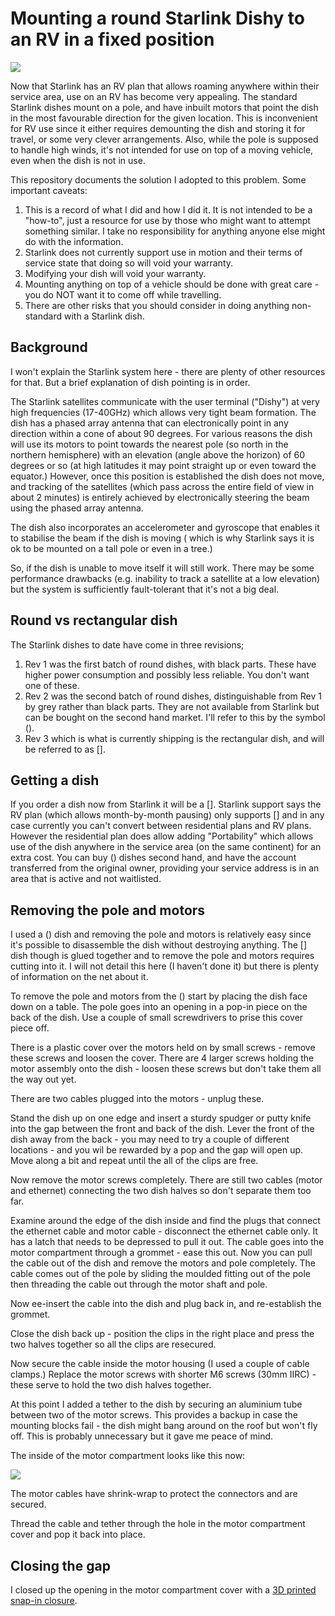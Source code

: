 # Mounting a round Starlink Dishy to an RV in a fixed position

![](images/dishonroof.jpg)

Now that Starlink has an RV plan that allows roaming anywhere within their service area, use on an RV has become very
appealing. The standard Starlink dishes mount on a pole, and have inbuilt motors that point the dish in the most
favourable direction for the given location. This is inconvenient for RV use since it either requires demounting the
dish and storing it for travel, or some very clever arrangements. Also, while the pole is supposed to handle high winds,
it's not intended for use on top of a moving vehicle, even when the dish is not in use.

This repository documents the solution I adopted to this problem. Some important caveats:

1. This is a record of what I did and how I did it. It is not intended to be a "how-to", just a resource for use by
   those who might want to attempt something similar. I take no responsibility for anything anyone else might do with
   the information.
2. Starlink does not currently support use in motion and their terms of service state that doing so will void your
   warranty.
3. Modifying your dish will void your warranty.
4. Mounting anything on top of a vehicle should be done with great care - you do NOT want it to come off while
   travelling.
5. There are other risks that you should consider in doing anything non-standard with a Starlink dish.

## Background

I won't explain the Starlink system here - there are plenty of other resources for that. But a brief explanation of dish
pointing is in order.

The Starlink satellites communicate with the user terminal ("Dishy") at very high frequencies (17-40GHz) which allows
very tight beam formation. The dish has a phased array antenna that can electronically point in any direction within a
cone of about 90 degrees. For various reasons the dish will use its motors to point towards the nearest pole (so north
in the northern hemisphere) with an elevation (angle above the horizon) of 60 degrees or so (at high latitudes it may
point straight up or even toward the equator.) However, once this position is established the dish does not move, and
tracking of the satellites (which pass across the entire field of view in about 2 minutes) is entirely achieved by
electronically steering the beam using the phased array antenna.

The dish also incorporates an accelerometer and gyroscope that enables it to stabilise the beam if the dish is moving (
which is why Starlink says it is ok to be mounted on a tall pole or even in a tree.)

So, if the dish is unable to move itself it will still work. There may be some performance drawbacks (e.g. inability to
track a satellite at a low elevation) but the system is sufficiently fault-tolerant that it's not a big deal.

## Round vs rectangular dish

The Starlink dishes to date have come in three revisions;

1. Rev 1 was the first batch of round dishes, with black parts. These have higher power consumption and possibly less
   reliable. You don't want one of these.
2. Rev 2 was the second batch of round dishes, distinguishable from Rev 1 by grey rather than black parts. They are not
   available from Starlink but can be bought on the second hand market. I'll refer to this by the symbol ().
3. Rev 3 which is what is currently shipping is the rectangular dish, and will be referred to as [].

## Getting a dish

If you order a dish now from Starlink it will be a []. Starlink support says the RV plan (which allows month-by-month
pausing) only supports [] and in any case currently you can't convert between residential plans and RV plans. However
the residential plan does allow adding "Portability" which allows use of the dish anywhere in the service area (on the
same continent) for an extra cost. You can buy () dishes second hand, and have the account transferred from the original
owner, providing your service address is in an area that is active and not waitlisted.

## Removing the pole and motors

I used a () dish and removing the pole and motors is relatively easy since it's possible to disassemble the dish without
destroying anything. The [] dish though is glued together and to remove the pole and motors requires cutting into it. I
will not detail this here (I haven't done it) but there is plenty of information on the net about it.

To remove the pole and motors from the () start by placing the dish face down on a table. The pole goes into an opening
in a pop-in piece on the back of the dish. Use a couple of small screwdrivers to prise this cover piece off.

There is a plastic cover over the motors held on by small screws - remove these screws and loosen the cover. There are 4
larger screws holding the motor assembly onto the dish - loosen these screws but don't take them all the way out yet.

There are two cables plugged into the motors - unplug these.

Stand the dish up on one edge and insert a sturdy spudger or putty knife into the gap between the front and back of the
dish. Lever the front of the dish away from the back - you may need to try a couple of different locations - and you wil
be rewarded by a pop and the gap will open up. Move along a bit and repeat until the all of the clips are free.

Now remove the motor screws completely. There are still two cables (motor and ethernet) connecting the two dish halves
so don't separate them too far.

Examine around the edge of the dish inside and find the plugs that connect the ethernet cable and motor cable -
disconnect the ethernet cable only. It has a latch that needs to be depressed to pull it out. The cable goes into the
motor compartment through a grommet - ease this out. Now you can pull the cable out of the dish and remove
the motors and pole completely. The cable comes out of the pole by sliding the moulded fitting out of the pole
then threading the cable out through the motor shaft and pole.

Now ee-insert the cable into the dish and plug back in, and re-establish the grommet.

Close the dish back up - position the clips in the right place and press the two halves together so all the clips are
resecured.

Now secure the cable inside the motor housing (I used  a couple of cable clamps.) Replace the motor
screws with shorter M6 screws (30mm IIRC) - these serve to hold the two dish halves together.

At this point I added a tether to the dish by securing an aluminium tube between two of the motor screws. This provides
a backup in case the mounting blocks fail - the dish might bang around on the roof but won't fly off. This is probably
unnecessary but it gave me peace of mind.

The inside of the motor compartment looks like this now:

![](images/motorhousing.jpg)

The motor cables have shrink-wrap to protect the connectors and are secured.

Thread the cable and tether through the hole in the motor compartment cover and pop it back into place.

## Closing the gap

I closed up the opening in the motor compartment cover with a
[3D printed snap-in closure](3d-models/Starlink%20closure.3mf). 





